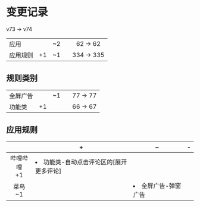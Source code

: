 # 变更记录

v73 -> v74

||||||
|-|:-:|:-:|:-:|:-:|
|应用||~2||62 -> 62|
|应用规则|+1|~1||334 -> 335|

## 规则类别

||||||
|-|:-:|:-:|:-:|:-:|
|全屏广告||~1||77 -> 77|
|功能类|+1|||66 -> 67|

## 应用规则

||+|~|-|
|:-:|-|-|-|
|哔哩哔哩<br>+1|<li>功能类-自动点击评论区的[展开更多评论]|||
|菜鸟<br>~1||<li>全屏广告-弹窗广告||
